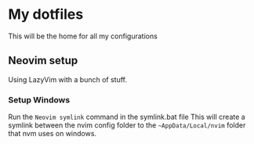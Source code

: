 # My dotfiles

This will be the home for all my configurations

## Neovim setup

Using LazyVim with a bunch of stuff.

### Setup Windows

Run the `Neovim symlink` command in the symlink.bat file
This will create a symlink between the nvim config folder to the `~AppData/Local/nvim` folder that nvm uses on windows.
